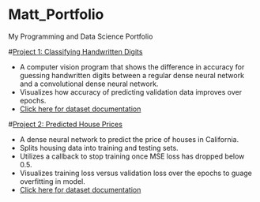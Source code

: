 # Matt_Portfolio
My Programming and Data Science Portfolio

#[Project 1: Classifying Handwritten Digits](https://github.com/mattgevercer/Digit-Recognition)
* A computer vision program that shows the difference in accuracy for guessing handwritten digits between a regular dense neural network and a convolutional dense neural network. 
* Visualizes how accuracy of predicting validation data improves over epochs. 
* [Click here for dataset documentation](http://yann.lecun.com/exdb/mnist/)

[](https://github.com/mattgevercer/Matt_Portfolio/blob/main/images/Digits%20Figure.png)

#[Project 2: Predicted House Prices](https://github.com/mattgevercer/Cali_Housing)
* A dense neural network to predict the price of houses in California. 
* Splits housing data into training and testing sets. 
* Utilizes a callback to stop training once MSE loss has dropped below 0.5. 
* Visualizes training loss versus validation loss over the epochs to guage overfitting in model. 
* [Click here for dataset documentation](https://scikit-learn.org/stable/modules/generated/sklearn.datasets.fetch_california_housing.html)

[](https://github.com/mattgevercer/Matt_Portfolio/blob/main/images/Housing%20Figure.png)
